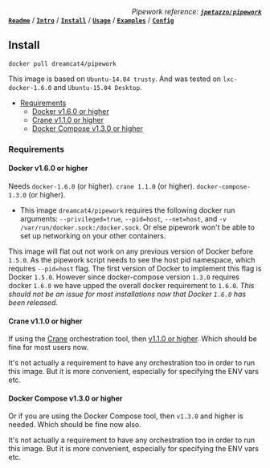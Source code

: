 *<div align=right>Pipework reference:* ***[`jpetazzo/pipework`](https://github.com/jpetazzo/pipework/blob/master/README.md)</div>***
**[`Readme`](README.md)** / **[`Intro`](0.%20Introduction.md)** / **[`Install`](1.%20Install.md)** / **[`Usage`](2.%20Usage.md)** / **[`Examples`](3.%20Examples.md)** / **[`Config`](4.%20Config.md)**

## Install

    docker pull dreamcat4/pipework

This image is based on `Ubuntu-14.04 trusty`. And was tested on `lxc-docker-1.6.0` and `Ubuntu-15.04 Desktop`.

<!-- START doctoc generated TOC please keep comment here to allow auto update -->
<!-- DON'T EDIT THIS SECTION, INSTEAD RE-RUN doctoc TO UPDATE -->
 

- [Requirements](#requirements)
  - [Docker v1.6.0 or higher](#docker-v160-or-higher)
  - [Crane v1.1.0 or higher](#crane-v110-or-higher)
  - [Docker Compose v1.3.0 or higher](#docker-compose-v130-or-higher)

<!-- END doctoc generated TOC please keep comment here to allow auto update -->

<a name="requirements"/>

### Requirements

#### Docker v1.6.0 or higher

Needs `docker-1.6.0` (or higher). `crane 1.1.0` (or higher). `docker-compose-1.3.0` (or higher).

* This image `dreamcat4/pipework` requires the following docker run arguments: `--privileged=true`, `--pid=host`, `--net=host`, and `-v /var/run/docker.sock:/docker.sock`. Or else pipework won't be able to set up networking on your other containers.

This image will flat out not work on any previous version of Docker before `1.5.0`. As the pipework script needs to see the host pid namespace, which requires `--pid=host` flag. The first version of Docker to implement this flag is Docker `1.5.0`. However since docker-compose version `1.3.0` requires docker `1.6.0` we have upped the overall docker requirement to `1.6.0`. *This should not be an issue for most installations now that Docker `1.6.0` has been released.*

#### Crane v1.1.0 or higher

If using the [Crane](https://github.com/michaelsauter/crane/blob/master/README.md) orchestration tool, then [v1.1.0 or higher](https://github.com/michaelsauter/crane/releases/latest). Which should be fine for most users now.

It's not actually a requirement to have any orchestration too in order to run this image. But it is more convenient, especially for specifying the ENV vars etc.

#### Docker Compose v1.3.0 or higher

Or if you are using the Docker Compose tool, then `v1.3.0` and higher is needed. Which should be fine now also.

It's not actually a requirement to have any orchestration too in order to run this image. But it is more convenient, especially for specifying the ENV vars etc.

